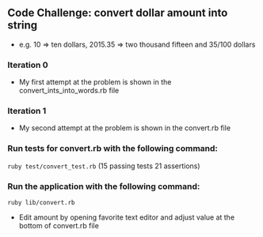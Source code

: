 ## Code Challenge: convert dollar amount into string
- e.g. 10 => ten dollars, 2015.35 => two thousand fifteen and 35/100 dollars

### Iteration 0
- My first attempt at the problem is shown in the convert_ints_into_words.rb file

### Iteration 1
- My second attempt at the problem is shown in the convert.rb file

### Run tests for convert.rb with the following command:

```ruby test/convert_test.rb``` (15 passing tests 21 assertions)

### Run the application with the following command:

```ruby lib/convert.rb```

- Edit amount by opening favorite text editor and adjust value at the bottom of convert.rb file
